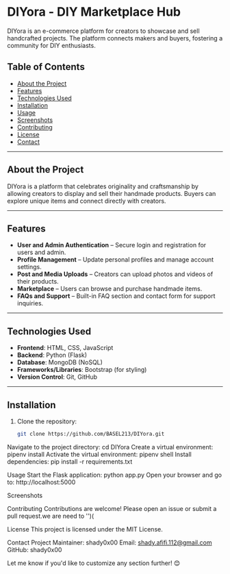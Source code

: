  # DIYora - DIY Marketplace Hub

DIYora is an e-commerce platform for creators to showcase and sell handcrafted projects. The platform connects makers and buyers, fostering a community for DIY enthusiasts.

## Table of Contents
- [About the Project](#about-the-project)
- [Features](#features)
- [Technologies Used](#technologies-used)
- [Installation](#installation)
- [Usage](#usage)
- [Screenshots](#screenshots)
- [Contributing](#contributing)
- [License](#license)
- [Contact](#contact)

---

## About the Project
DIYora is a platform that celebrates originality and craftsmanship by allowing creators to display and sell their handmade products. Buyers can explore unique items and connect directly with creators.

---

## Features
- **User and Admin Authentication** – Secure login and registration for users and admin.
- **Profile Management** – Update personal profiles and manage account settings.
- **Post and Media Uploads** – Creators can upload photos and videos of their products.
- **Marketplace** – Users can browse and purchase handmade items.
- **FAQs and Support** – Built-in FAQ section and contact form for support inquiries.

---

## Technologies Used
- **Frontend**: HTML, CSS, JavaScript
- **Backend**: Python (Flask)
- **Database**: MongoDB (NoSQL)
- **Frameworks/Libraries**: Bootstrap (for styling)
- **Version Control**: Git, GitHub

---

## Installation
1. Clone the repository:
   ```bash
   git clone https://github.com/BASEL213/DIYora.git
Navigate to the project directory:
  cd DIYora
Create a virtual environment:
  pipenv install
Activate the virtual environment:
  pipenv shell
Install dependencies:
  pip install -r requirements.txt

  
Usage
Start the Flask application:
  python app.py
  Open your browser and go to:
  http://localhost:5000

  
Screenshots



Contributing
Contributions are welcome! Please open an issue or submit a pull request.we are need to '')(

License
This project is licensed under the MIT License.

Contact
Project Maintainer: shady0x00
Email: shady.afifi.112@gmail.com
GitHub: shady0x00


Let me know if you'd like to customize any section further! 😊





